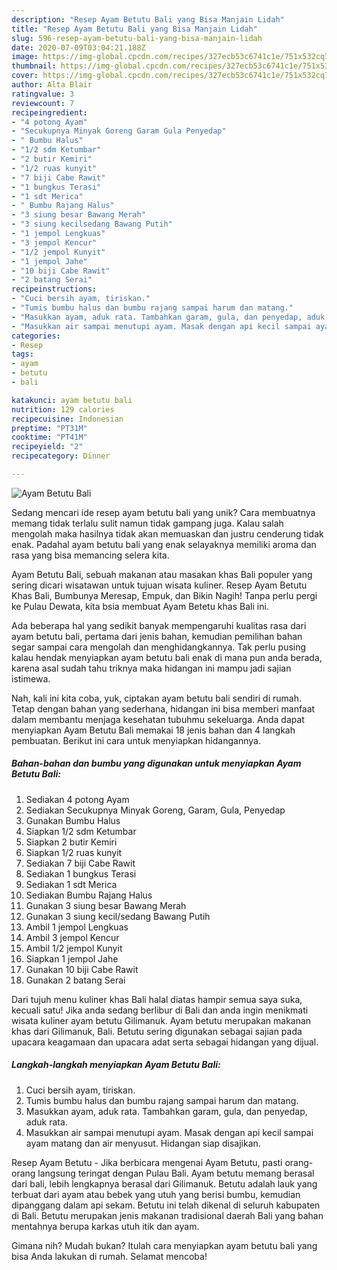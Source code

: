 ```yaml
---
description: "Resep Ayam Betutu Bali yang Bisa Manjain Lidah"
title: "Resep Ayam Betutu Bali yang Bisa Manjain Lidah"
slug: 596-resep-ayam-betutu-bali-yang-bisa-manjain-lidah
date: 2020-07-09T03:04:21.188Z
image: https://img-global.cpcdn.com/recipes/327ecb53c6741c1e/751x532cq70/ayam-betutu-bali-foto-resep-utama.jpg
thumbnail: https://img-global.cpcdn.com/recipes/327ecb53c6741c1e/751x532cq70/ayam-betutu-bali-foto-resep-utama.jpg
cover: https://img-global.cpcdn.com/recipes/327ecb53c6741c1e/751x532cq70/ayam-betutu-bali-foto-resep-utama.jpg
author: Alta Blair
ratingvalue: 3
reviewcount: 7
recipeingredient:
- "4 potong Ayam"
- "Secukupnya Minyak Goreng Garam Gula Penyedap"
- " Bumbu Halus"
- "1/2 sdm Ketumbar"
- "2 butir Kemiri"
- "1/2 ruas kunyit"
- "7 biji Cabe Rawit"
- "1 bungkus Terasi"
- "1 sdt Merica"
- " Bumbu Rajang Halus"
- "3 siung besar Bawang Merah"
- "3 siung kecilsedang Bawang Putih"
- "1 jempol Lengkuas"
- "3 jempol Kencur"
- "1/2 jempol Kunyit"
- "1 jempol Jahe"
- "10 biji Cabe Rawit"
- "2 batang Serai"
recipeinstructions:
- "Cuci bersih ayam, tiriskan."
- "Tumis bumbu halus dan bumbu rajang sampai harum dan matang."
- "Masukkan ayam, aduk rata. Tambahkan garam, gula, dan penyedap, aduk rata."
- "Masukkan air sampai menutupi ayam. Masak dengan api kecil sampai ayam matang dan air menyusut. Hidangan siap disajikan."
categories:
- Resep
tags:
- ayam
- betutu
- bali

katakunci: ayam betutu bali 
nutrition: 129 calories
recipecuisine: Indonesian
preptime: "PT31M"
cooktime: "PT41M"
recipeyield: "2"
recipecategory: Dinner

---
```



![Ayam Betutu Bali](https://img-global.cpcdn.com/recipes/327ecb53c6741c1e/751x532cq70/ayam-betutu-bali-foto-resep-utama.jpg)

Sedang mencari ide resep ayam betutu bali yang unik? Cara membuatnya memang tidak terlalu sulit namun tidak gampang juga. Kalau salah mengolah maka hasilnya tidak akan memuaskan dan justru cenderung tidak enak. Padahal ayam betutu bali yang enak selayaknya memiliki aroma dan rasa yang bisa memancing selera kita.

Ayam Betutu Bali, sebuah makanan atau masakan khas Bali populer yang sering dicari wisatawan untuk tujuan wisata kuliner. Resep Ayam Betutu Khas Bali, Bumbunya Meresap, Empuk, dan Bikin Nagih! Tanpa perlu pergi ke Pulau Dewata, kita bsia membuat Ayam Betetu khas Bali ini.

Ada beberapa hal yang sedikit banyak mempengaruhi kualitas rasa dari ayam betutu bali, pertama dari jenis bahan, kemudian pemilihan bahan segar sampai cara mengolah dan menghidangkannya. Tak perlu pusing kalau hendak menyiapkan ayam betutu bali enak di mana pun anda berada, karena asal sudah tahu triknya maka hidangan ini mampu jadi sajian istimewa.


Nah, kali ini kita coba, yuk, ciptakan ayam betutu bali sendiri di rumah. Tetap dengan bahan yang sederhana, hidangan ini bisa memberi manfaat dalam membantu menjaga kesehatan tubuhmu sekeluarga. Anda dapat menyiapkan Ayam Betutu Bali memakai 18 jenis bahan dan 4 langkah pembuatan. Berikut ini cara untuk menyiapkan hidangannya.

<!--inarticleads1-->

##### Bahan-bahan dan bumbu yang digunakan untuk menyiapkan Ayam Betutu Bali:

1. Sediakan 4 potong Ayam
1. Sediakan Secukupnya Minyak Goreng, Garam, Gula, Penyedap
1. Gunakan  Bumbu Halus
1. Siapkan 1/2 sdm Ketumbar
1. Siapkan 2 butir Kemiri
1. Siapkan 1/2 ruas kunyit
1. Sediakan 7 biji Cabe Rawit
1. Sediakan 1 bungkus Terasi
1. Sediakan 1 sdt Merica
1. Sediakan  Bumbu Rajang Halus
1. Gunakan 3 siung besar Bawang Merah
1. Gunakan 3 siung kecil/sedang Bawang Putih
1. Ambil 1 jempol Lengkuas
1. Ambil 3 jempol Kencur
1. Ambil 1/2 jempol Kunyit
1. Siapkan 1 jempol Jahe
1. Gunakan 10 biji Cabe Rawit
1. Gunakan 2 batang Serai


Dari tujuh menu kuliner khas Bali halal diatas hampir semua saya suka, kecuali satu! Jika anda sedang berlibur di Bali dan anda ingin menikmati wisata kuliner ayam betutu Gilimanuk. Ayam betutu merupakan makanan khas dari Gilimanuk, Bali. Betutu sering digunakan sebagai sajian pada upacara keagamaan dan upacara adat serta sebagai hidangan yang dijual. 

<!--inarticleads2-->

##### Langkah-langkah menyiapkan Ayam Betutu Bali:

1. Cuci bersih ayam, tiriskan.
1. Tumis bumbu halus dan bumbu rajang sampai harum dan matang.
1. Masukkan ayam, aduk rata. Tambahkan garam, gula, dan penyedap, aduk rata.
1. Masukkan air sampai menutupi ayam. Masak dengan api kecil sampai ayam matang dan air menyusut. Hidangan siap disajikan.


Resep Ayam Betutu - Jika berbicara mengenai Ayam Betutu, pasti orang-orang langsung teringat dengan Pulau Bali. Ayam betutu memang berasal dari bali, lebih lengkapnya berasal dari Gilimanuk. Betutu adalah lauk yang terbuat dari ayam atau bebek yang utuh yang berisi bumbu, kemudian dipanggang dalam api sekam. Betutu ini telah dikenal di seluruh kabupaten di Bali. Betutu merupakan jenis makanan tradisional daerah Bali yang bahan mentahnya berupa karkas utuh itik dan ayam. 

Gimana nih? Mudah bukan? Itulah cara menyiapkan ayam betutu bali yang bisa Anda lakukan di rumah. Selamat mencoba!
